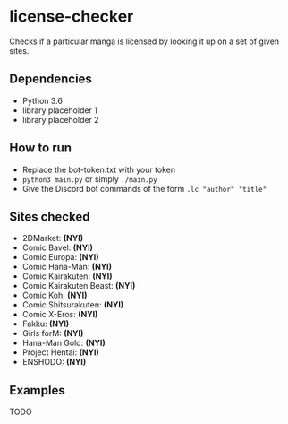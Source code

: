 # license-checker
Checks if a particular manga is licensed by looking it up on a set of given sites.
## Dependencies
* Python 3.6
* library placeholder 1
* library placeholder 2
## How to run
* Replace the bot-token.txt with your token
* `python3 main.py` or simply `./main.py`
* Give the Discord bot commands of the form `.lc "author" "title"`
## Sites checked
* 2DMarket: **(NYI)**
* Comic Bavel: **(NYI)**
* Comic Europa: **(NYI)**
* Comic Hana-Man: **(NYI)**
* Comic Kairakuten: **(NYI)**
* Comic Kairakuten Beast: **(NYI)**
* Comic Koh: **(NYI)**
* Comic Shitsurakuten: **(NYI)**
* Comic X-Eros: **(NYI)**
* Fakku: **(NYI)**
* Girls forM: **(NYI)**
* Hana-Man Gold: **(NYI)**
* Project Hentai: **(NYI)**
* ENSHODO: **(NYI)**
## Examples
TODO
